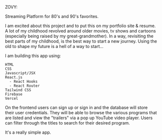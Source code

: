 ZOVY:

Streaming Platform for 80's and 90's favorites.

I am excited about this project and to put this on my portfolio site & resume. A lot of my childhood revolved around older movies, tv shows and cartoons (especially being raised by my great-grandmother). In a way, revisiting the best parts of my childhood, is the best way to start a new journey. Using the old to shape my future is a hell of a way to start...


I am building this app using:
    
    HTML
    CSS
    Javascript/JSX
    React.js
      - React Hooks
      - React Router
    Tailwind CSS
    Firebase
    Vercel
    
On the frontend users can sign up or sign in and the database will store their user credentials. They will be able to browse the various programs that are listed and view the "trailers" via a pop up YouTube video player. Users can filter through the titles to search for their desired program.

It's a really simple app. 
